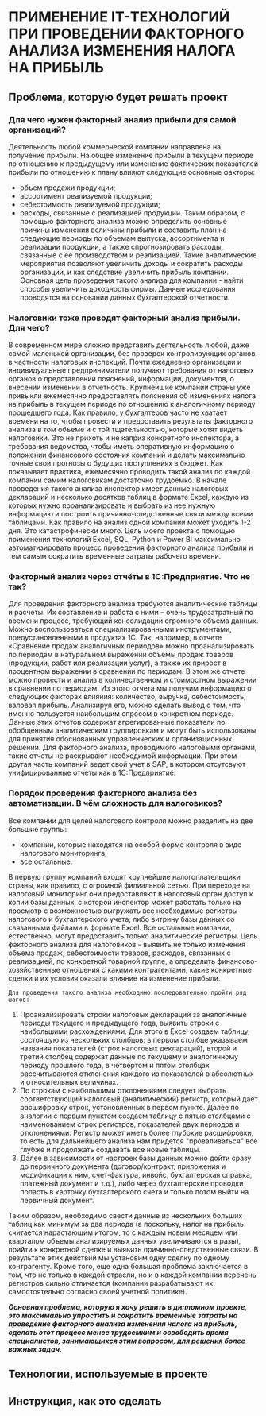 # ПРИМЕНЕНИЕ IT-ТЕХНОЛОГИЙ ПРИ ПРОВЕДЕНИИ ФАКТОРНОГО АНАЛИЗА ИЗМЕНЕНИЯ НАЛОГА НА ПРИБЫЛЬ

## Проблема, которую будет решать проект

### Для чего нужен факторный анализ прибыли для самой организаций?
Деятельность любой коммерческой компании направлена на получение прибыли. На общее изменение прибыли в текущем периоде по отношению к предыдущему или изменение фактических показателей прибыли по отношению к плану влияют следующие основные факторы:
* объем продажи продукции;
* ассортимент реализуемой продукции;
* себестоимость реализуемой продукции;
* расходы, связанные с реализацией продукции.
Таким образом, с помощью факторного анализа можно определить основные причины изменения величины прибыли и составить план на следующие периоды по объемам выпуска, ассортимента и реализации продукции, а также спрогнозировать расходы, связанные с ее производством и реализацией. Такие аналитические мероприятия позволяют увеличить доходы и сократить расходы организации, и как следствие увеличить прибыль компании. Основная цель проведения такого анализа для компании - найти способы увеличить доходность фирмы. Данные исследования проводятся на основании данных бухгалтерской отчетности.

### Налоговики тоже проводят факторный анализ прибыли. Для чего?
В современном мире сложно представить деятельность любой, даже самой маленькой организации, без проверок контролирующих органов, в частности налоговых инспекций. Почти ежедневно организации и индивидуальные предприниматели получают требования от налоговых органов о представлении пояснений, информации, документов, о внесении изменений в отчетность. Крупнейшие компании страны уже привыкли ежемесячно предоставлять пояснения об изменениях налога на прибыль в текущем периоде по отношению к аналогичному периоду прошедшего года. Как правило, у бухгалтеров часто не хватает времени на то, чтобы провести и предоставить результаты факторного анализа в том объеме и с той тщательностью, которые хотят видеть налоговики. Это не прихоть и не каприз конкретного инспектора, а требования ведомства, чтобы иметь оперативную информацию о положении финансового состояния компаний и делать максимально точные свои прогнозы о будущих поступлениях в бюджет. 
Как показывает практика, ежемесячно проводить такой анализ по каждой компании самим налоговикам достаточно трудоёмко. В начале проведения такого анализа инспектор имеет данные налоговых деклараций и несколько десятков таблиц в формате Excel, каждую из которых нужно проанализировать и выбрать из нее нужную информацию и построить причинно-следственные связи между всеми таблицами. Как правило на анализ одной компании может уходить 1-2 дня. Это катастрофически много. Цель моего проекта с помощью применения технологий Excel, SQL, Python и Power BI максимально автоматизировать процесс проведения факторного анализа прибыли и тем самым сократить временные затраты рабочего времени.

### Факторный анализ через отчёты в 1С:Предприятие. Что не так?
Для проведения факторного анализа требуются аналитические таблицы и расчеты. Их составление и работа с ними – очень трудозатратный по времени процесс, требующий консолидации огромного объема данных. Можно воспользоваться специализированными инструментами, предустановленными в продуктах 1С. Так, например, в отчете «Сравнение продаж аналогичных периодов» можно проанализировать по периодам в натуральном выражении объемы продаж товаров (продукции, работ или реализации услуг), а также их прирост в процентном выражении в сравнении по периодам. В этом же отчете можно провести и анализ в количественном и стоимостном выражении в сравнении по периодам. Из этого отчета мы получим информацию о следующих факторах влияния: количество, выручка, себестоимость, валовая прибыль.
Анализируя его, можно сделать вывод о том, что именно пользуется наибольшим спросом в конкретном периоде. Данные этих отчетов содержат агрегированные показатели по обобщенным аналитическим группировкам и могут быть использованы для принятия обоснованных управленческих и организационных решений. Для факторного анализа, проводимого налоговыми органами, такие отчеты не раскрывают необходимой информации. При этом другая часть компаний ведет свой учет в SAP, в котором отсутсвуют унифицированные отчеты как в 1С:Предприятие. 

### Порядок проведения факторного анализа без автоматизации. В чём сложность для налоговиков?
Все компании для целей налогового контроля можно разделить на две большие группы:
* компании, которые находятся на особой форме контроля в виде налогового мониторинга;
* все остальные.

В первую группу компаний входят крупнейшие налогоплательщики страны, как правило, с огромной филиальной сетью. При переходе на налоговый мониторинг они предоставляют в налоговый орган доступ к копии базы данных, с которой инспектор может работать только на просмотр с возможностью выгружать все необходимые регистры налогового и бухгалтерского учета, либо витрину базы данных со связанными файлами в формате Excel. Все остальные компании, естественно, могут предоставить только аналитические регистры. 
Цель факторного анализа для налоговиков - выявить не только изменения объема продаж, себестоимости товаров, расходов, связанных с реализацией, по конкретной товарной группе, а определить финансово-хозяйственные отношения с какими контрагентами, какие конкретные сделки и их условия оказали влияние на изменение прибыли.

    Для проведения такого анализа необходимо последовательно пройти ряд шагов:

1) Проанализировать строки налоговых деклараций за аналогичные периоды текущего и предыдущего года, выявить строки с наибольшими расхождениями. Для этого в Excel создаем таблицу, состоящую из нескольких столбцов: в первом столбце указываем названия показателей (строк налоговых деклараций), второй и третий столбец содержат данные по текущему и аналогичному периоду прошлого года, в четвертом и пятом столбцах рассчитываются отклонения каждого из показателей в абсолютных и относительных величинах.
2) По строкам с наибольшими отклонениями следует выбрать соответствующий налоговый (аналитический) регистр, который дает расшифровку строк, установленных в первом пункте. Далее по аналогии с первым пунктом создаем таблицу с пятью столбцами с наименованием строк регистров, показателей двух периодов и отклонениями. Регистр может иметь более глубокие расшифровки, то есть для дальнейшего анализа нам придется "проваливаться" все глубже и продолжать создавать все новые таблицы.
3) Далее в зависимости от настроек базы данных можно дойти сразу до первичного документа (договор/контракт, приложения и модификации к ним, счет-фактура, инвойс, бухгалтерская справка, платежный документ и т.д.), либо через бухгалтерские проводки попасть в карточку бухгалтерского счета и только потом выйти на первичный документ.

Таким образом, необходимо свести данные из нескольких больших таблиц как минимум за два периода (а поскольку, налог на прибыль считается нарастающим итогом, то с каждым новым месяцем или кварталом объемы анализируемых данных увеличиваются в разы), прийти к конкретной сделке и выявить причинно-следственные связи. В результате этих действий мы установим одну сделку по одному контрагенту.
Кроме того, еще одна большая проблема заключается в том, что не только в каждой отрасли, но и в каждой компании перечень регистров сильно отличается (компании разрабатывают их самостоятельно согласно своей учетной политике).

***Основная проблема, которую я хочу решить в дипломном проекте, это максимально упростить и сократить временные затраты на проведение факторного анализа изменения налога на прибыль, сделать этот процесс менее трудоемким и освободить время специалистов, занимающихся этим вопросом, для решения более важных задач.***


## Технологии, используемые в проекте

## Инструкция, как это сделать
